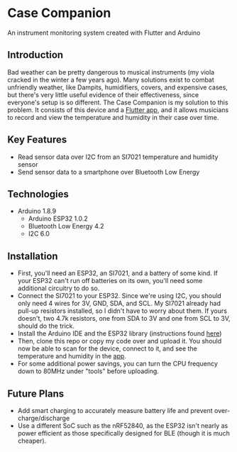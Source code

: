 # Case Companion
An instrument monitoring system created with Flutter and Arduino

## Introduction
Bad weather can be pretty dangerous to musical instruments (my viola cracked in the winter a few years ago). Many solutions exist to combat unfriendly weather, like Dampits, humidifiers, covers, and expensive cases, but there's very little useful evidence of their effectiveness, since everyone's setup is so different. The Case Companion is my solution to this problem. It consists of this device and a [Flutter app](https://github.com/mattang687/case-companion.git), and it allows musicians to record and view the temperature and humidity in their case over time.

## Key Features
* Read sensor data over I2C from an SI7021 temperature and humidity sensor
* Send sensor data to a smartphone over Bluetooth Low Energy

## Technologies
* Arduino 1.8.9
    * Arduino ESP32 1.0.2
    * Bluetooth Low Energy 4.2
    * I2C 6.0

## Installation
* First, you'll need an ESP32, an SI7021, and a battery of some kind. If your ESP32 can't run off batteries on its own, you'll need some additional circuitry to do so.
* Connect the SI7021 to your ESP32. Since we're using I2C, you should only need 4 wires for 3V, GND, SDA, and SCL. My SI7021 already had pull-up resistors installed, so I didn't have to worry about them. If yours doesn't, two 4.7k resistors, one from SDA to 3V and one from SCL to 3V, should do the trick.
* Install the Arduino IDE and the ESP32 library (instructions found [here](https://github.com/espressif/arduino-esp32/blob/master/docs/arduino-ide/boards_manager.md))
* Then, clone this repo or copy my code over and upload it. You should now be able to scan for the device, connect to it, and see the temperature and humidity in the [app](https://github.com/mattang687/case-companion.git).
* For some additional power savings, you can turn the CPU frequency down to 80MHz under "tools" before uploading.

## Future Plans
* Add smart charging to accurately measure battery life and prevent over-charge/discharge
* Use a different SoC such as the nRF52840, as the ESP32 isn't nearly as power efficient as those specifically designed for BLE (though it is much cheaper).